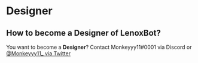 # Designer

## How to become a Designer of LenoxBot?

You want to become a **Designer**? Contact Monkeyyy11\#0001 via Discord or [@Monkeyyy11\_ via Twitter](https://twitter.com/Monkeyyy11_)

